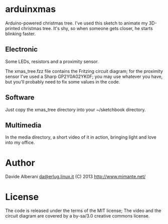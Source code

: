 arduinxmas
==========

Arduino-powered christmas tree.  I've used this sketch to animate
my 3D-printed christmas tree.
It's shy, so when someone gets closer, he starts blinking faster.


Electronic
----------

Some LEDs, resistors and a proximity sensor.


The xmas\_tree.fzz file contains the Fritzing circuit diagram; for
the proximity sensor I've used a Sharp GP2Y0A02YK0F; you
may use whatever you have, but you'll probably need to fix
some values in the code.

Software
--------

Just copy the xmas\_tree directory into your ~/sketchbook directory.

Multimedia
----------

In the media directory, a short video of it in action, bringing
light and love into my office.

Author
======

Davide Alberani <da@erlug.linux.it> (C) 2013
http://www.mimante.net/

License
=======

The code is released under the terms of the MIT license;
The video and the circuit diagram are covered by a by-sa/3.0
creative commons license.

